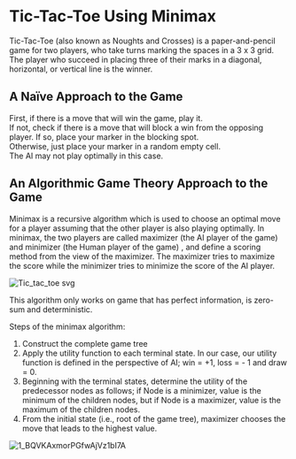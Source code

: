 # Tic-Tac-Toe Using Minimax

Tic-Tac-Toe (also known as Noughts and Crosses) is a paper-and-pencil game for two players, who take turns marking the spaces in a 3 x 3 grid. The player who succeed in placing three of their marks in a diagonal, horizontal, or vertical line is the winner. 


## A Naïve Approach to the Game

First, if there is a move that will win the game, play it.\
If not, check if there is a move that will block a win from the opposing player. If so, place your marker in the blocking spot.\
Otherwise, just place your marker in a random empty cell.\
The AI may not play optimally in this case.

## An Algorithmic Game Theory Approach to the Game

Minimax is a recursive algorithm which is used to choose an optimal move for a player assuming that the other player is also playing optimally. In minimax, the two players are called maximizer (the AI player of the game) and minimizer (the Human player of the game)
, and define a scoring method from the view of the maximizer. The maximizer tries to maximize the score while the minimizer tries to minimize the score of the AI player.

![Tic_tac_toe svg](https://user-images.githubusercontent.com/76827587/183385171-41c689db-c97a-4ae8-aac6-46495ab98717.png)


This algorithm only works on game that has perfect information, is zero-sum and deterministic. 

Steps of the minimax algorithm:
1. Construct the complete game tree
2. Apply the utility function to each terminal state. In our case, our utility function is defined in the perspective of AI; win = +1, loss = - 1 and draw = 0.
3. Beginning with the terminal states, determine the utility of the predecessor nodes as follows; if Node is a minimizer, value is the minimum of the children nodes, but if Node is a maximizer, value is the maximum of the children nodes.
4. From the initial state (i.e., root of the game tree), maximizer chooses the move that leads to the highest value.

![1_BQVKAxmorPGfwAjVz1bI7A](https://user-images.githubusercontent.com/76827587/183385265-310dd32c-a21f-4f64-ba2a-4f7ed8cfbdff.png)

    






